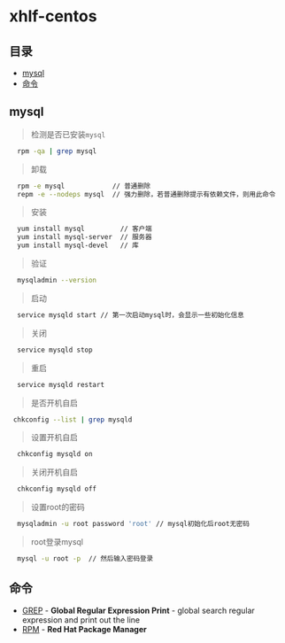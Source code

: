 # xhlf-centos

## 目录
* [mysql](#mysql)
* [命令](#命令)

## mysql
> 检测是否已安装`mysql`

```Bash
  rpm -qa | grep mysql
```
> 卸载

```Bash
  rpm -e mysql            // 普通删除
  repm -e --nodeps mysql  // 强力删除，若普通删除提示有依赖文件，则用此命令
```

> 安装

```Bash
  yum install mysql         // 客户端
  yum install mysql-server  // 服务器
  yum install mysql-devel   // 库
```

> 验证

```Bash
  mysqladmin --version
```

> 启动

```Bash
  service mysqld start // 第一次启动mysql时，会显示一些初始化信息
```

> 关闭

```Bash
  service mysqld stop
```

> 重启

```Bash
  service mysqld restart
```

> 是否开机自启

```Bash
 chkconfig --list | grep mysqld
```

> 设置开机自启

```Bash
  chkconfig mysqld on
```

> 关闭开机自启

```Bash
  chkconfig mysqld off
```

> 设置root的密码

```Bash
  mysqladmin -u root password 'root' // mysql初始化后root无密码
```

> root登录mysql

```Bash
  mysql -u root -p  // 然后输入密码登录
```

## 命令
- [GREP](http://man.linuxde.net/GREP) - __Global Regular Expression Print__ - global search regular expression and print out the line
- [RPM](http://man.linuxde.net/RPM) - __Red Hat Package Manager__